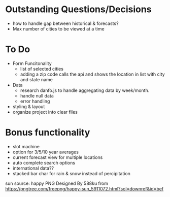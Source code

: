 # Outstanding Questions/Decisions
* how to handle gap between historical & forecasts?
* Max number of cities to be viewed at a time

# To Do
* Form Funcitonality
    * list of selected cities 
    * adding a zip code calls the api and shows the location in list with city and state name
* Data
    * research danfo.js to handle aggregating data by week/month.
    * handle null data 
    * error handling
* styling & layout
* organize project into clear files

# Bonus functionality 
* slot machine
* option for 3/5/10 year averages
* current forecast view for multiple locations
* auto complete search options
* international data??
* stacked bar char for rain & snow instead of percipitation

sun source:
happy PNG Designed By 588ku from https://pngtree.com/freepng/happy-sun_5911072.html?sol=downref&id=bef